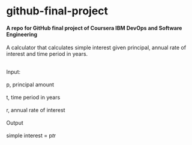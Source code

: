 # github-final-project
#### A repo for GitHub final project of Coursera IBM DevOps and Software Engineering 

A calculator that calculates simple interest given principal, annual rate of interest and time period in years.

<br> Input: <br/>
  <br> p, principal amount  <br/>
  <br> t, time period in years  <br/>
  <br> r, annual rate of interest  <br/>
<br> Output <br/>
  <br> simple interest = p*t*r <br/>
